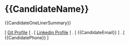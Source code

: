{{CandidateName}}
=====

{{CandidateOneLinerSummary}}

[ [Git Profile]({{CandidateGit}}) ] .  [ [Linkedin Profile]({{CandidateLinkedin}}) ] . [ {{CandidateEmail}} ] . [ {{CandidatePhone}} ] 
